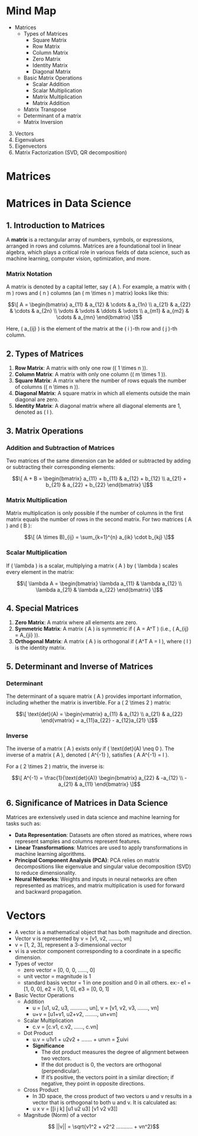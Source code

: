 # Mind Map
- Matrices
  - Types of Matrices
    - Square Matrix
    - Row Matrix
    - Column Matrix
    - Zero Matrix
    - Identity Matrix
    - Diagonal Matrix
  - Basic Matrix Operations
    - Scalar Addition
    - Scalar Multiplication
    - Matrix Multiplication
    - Matrix Addition
  - Matrix Transpose
  - Determinant of a matrix
  - Matrix Inversion
3. Vectors
4. Eigenvalues
5. Eigenvectors
6. Matrix Factorization (SVD, QR decomposition)

# Matrices
# **Matrices in Data Science**

## **1. Introduction to Matrices**

A **matrix** is a rectangular array of numbers, symbols, or expressions, arranged in rows and columns. Matrices are a foundational tool in linear algebra, which plays a critical role in various fields of data science, such as machine learning, computer vision, optimization, and more.

### **Matrix Notation**
A matrix is denoted by a capital letter, say \( A \). For example, a matrix with \( m \) rows and \( n \) columns (an \( m \times n \) matrix) looks like this:
```math
\[
A = \begin{bmatrix} 
a_{11} & a_{12} & \cdots & a_{1n} \\
a_{21} & a_{22} & \cdots & a_{2n} \\
\vdots & \vdots & \ddots & \vdots \\
a_{m1} & a_{m2} & \cdots & a_{mn}
\end{bmatrix}
\]
```
Here, \( a_{ij} \) is the element of the matrix at the \( i \)-th row and \( j \)-th column.

## **2. Types of Matrices**

1. **Row Matrix**: A matrix with only one row (\( 1 \times n \)).
2. **Column Matrix**: A matrix with only one column (\( m \times 1 \)).
3. **Square Matrix**: A matrix where the number of rows equals the number of columns (\( n \times n \)).
4. **Diagonal Matrix**: A square matrix in which all elements outside the main diagonal are zero.
5. **Identity Matrix**: A diagonal matrix where all diagonal elements are 1, denoted as \( I \).

## **3. Matrix Operations**

### **Addition and Subtraction of Matrices**
Two matrices of the same dimension can be added or subtracted by adding or subtracting their corresponding elements:
```math
\[
A + B = \begin{bmatrix} 
a_{11} + b_{11} & a_{12} + b_{12} \\
a_{21} + b_{21} & a_{22} + b_{22} 
\end{bmatrix}
\]
```
### **Matrix Multiplication**
Matrix multiplication is only possible if the number of columns in the first matrix equals the number of rows in the second matrix. For two matrices \( A \) and \( B \):
```math
\[
(A \times B)_{ij} = \sum_{k=1}^{n} a_{ik} \cdot b_{kj}
\]
```
### **Scalar Multiplication**
If \( \lambda \) is a scalar, multiplying a matrix \( A \) by \( \lambda \) scales every element in the matrix:
```math
\[
\lambda A = \begin{bmatrix} 
\lambda a_{11} & \lambda a_{12} \\
\lambda a_{21} & \lambda a_{22}
\end{bmatrix}
\]
```
## **4. Special Matrices**

1. **Zero Matrix**: A matrix where all elements are zero.
2. **Symmetric Matrix**: A matrix \( A \) is symmetric if \( A = A^T \) (i.e., \( A_{ij} = A_{ji} \)).
3. **Orthogonal Matrix**: A matrix \( A \) is orthogonal if \( A^T A = I \), where \( I \) is the identity matrix.

## **5. Determinant and Inverse of Matrices**

### **Determinant**
The determinant of a square matrix \( A \) provides important information, including whether the matrix is invertible. For a \( 2 \times 2 \) matrix:
```math
\[
\text{det}(A) = \begin{vmatrix} 
a_{11} & a_{12} \\
a_{21} & a_{22}
\end{vmatrix} = a_{11}a_{22} - a_{12}a_{21}
\]
```
### **Inverse**
The inverse of a matrix \( A \) exists only if \( \text{det}(A) \neq 0 \). The inverse of a matrix \( A \), denoted \( A^{-1} \), satisfies \( A A^{-1} = I \).

For a \( 2 \times 2 \) matrix, the inverse is:
```math
\[
A^{-1} = \frac{1}{\text{det}(A)} \begin{bmatrix} 
a_{22} & -a_{12} \\
-a_{21} & a_{11}
\end{bmatrix}
\]
```
## **6. Significance of Matrices in Data Science**

Matrices are extensively used in data science and machine learning for tasks such as:

- **Data Representation**: Datasets are often stored as matrices, where rows represent samples and columns represent features.
- **Linear Transformations**: Matrices are used to apply transformations in machine learning algorithms.
- **Principal Component Analysis (PCA)**: PCA relies on matrix decompositions like eigenvalue and singular value decomposition (SVD) to reduce dimensionality.
- **Neural Networks**: Weights and inputs in neural networks are often represented as matrices, and matrix multiplication is used for forward and backward propagation.



# Vectors
- A vector is a mathematical object that has both magnitude and direction.
- Vector v is represented by v = [v1, v2, ........, vn]
- v = [1, 2, 3], represent a 3-dimensional vector
- vi is a vector component corresponding to a coordinate in a specific dimension.
- Types of vector
  - zero vector = [0, 0, 0, ......, 0]
  - unit vector = magnitude is 1
  - standard basis vector = 1 in one position and 0 in all others. ex:- e1 = [1, 0, 0], e2 = [0, 1, 0], e3 = [0, 0, 1]
- Basic Vector Operations
  - Addition
    - u = [u1, u2, u3, ..........., un], v = [v1, v2, v3, ......., vn]
    - u+v = [u1+v1, u2+v2, ........, un+vn]
  - Scalar Multiplication
    - c.v = [c.v1, c.v2, ......, c.vn]
  - Dot Product
    - u.v = u1v1 + u2v2 + ....... + unvn = ∑uivi
    - **Significance**
      - The dot product measures the degree of alignment between two vectors.
      - If the dot product is 0, the vectors are orthogonal (perpendicular).
      - If it’s positive, the vectors point in a similar direction; if negative, they point in opposite directions.
  - Cross Product
    - In 3D space, the cross product of two vectors u and v results in a vector that is orthogonal to both u and v. It is calculated as:
    - u x v = [[i   j  k]
               [u1 u2 u3]
               [v1 v2 v3]]
  - Magnitude (Norm) of a vector
  ```math
      ||v|| =  \sqrt{v1^2 + v2^2 ........... + vn^2}
  ```


